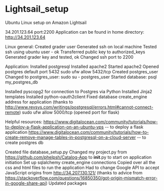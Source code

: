 # Lightsail_setup
Ubuntu Linux setup on Amazon Lightsail

34.201.123.64 port:2200
Application can be found in home directory: http://34.201.123.64

Linux general:
Created grader user
Generated ssh on local machine
Tested ssh using ubuntu user - ok
Transferred public key to authorized_keys 
Generated grader key and tested, ok
Changed ssh port to 2200

Application:
Installed postgresql
Installed apache2
Started apache2
Opened postgres default port 5432 sudo ufw allow 5432/tcp
Created postgres_user
Changed to postgres_user: sudo su - postgres_user
Started database: psql my_postgres_db

Installed pyscopg2 for connection to Postgres via Python
Installed Jinja2 templates
Installed python-oauth2client
Fixed database create_engine address for application (thanks to http://www.revsys.com/writings/postgresql/errors.html#cannot-connect-remote)
sudo ufw allow 5000/tcp (opened port for flask)

Helpful resources:
https://www.digitalocean.com/community/tutorials/how-to-deploy-a-flask-application-on-an-ubuntu-vps -- to deploy a flask application
https://www.digitalocean.com/community/tutorials/how-to-create-remove-manage-tables-in-postgresql-on-a-cloud-server -- to create postgres db

Created file database_setup.py 
Changed my project.py from https://github.com/phelpsh/Catalog-App to __init__.py to start on application initiation
Set up sqlalchemy create_engine connections
Copied over all the css and html files to run the application
Had to change Google API to accept JavaScript origins from http://34.207.130.121/ (thanks to advice from https://stackoverflow.com/questions/16850350/got-origin-mismatch-error-in-google-share-api)
Updated packages

